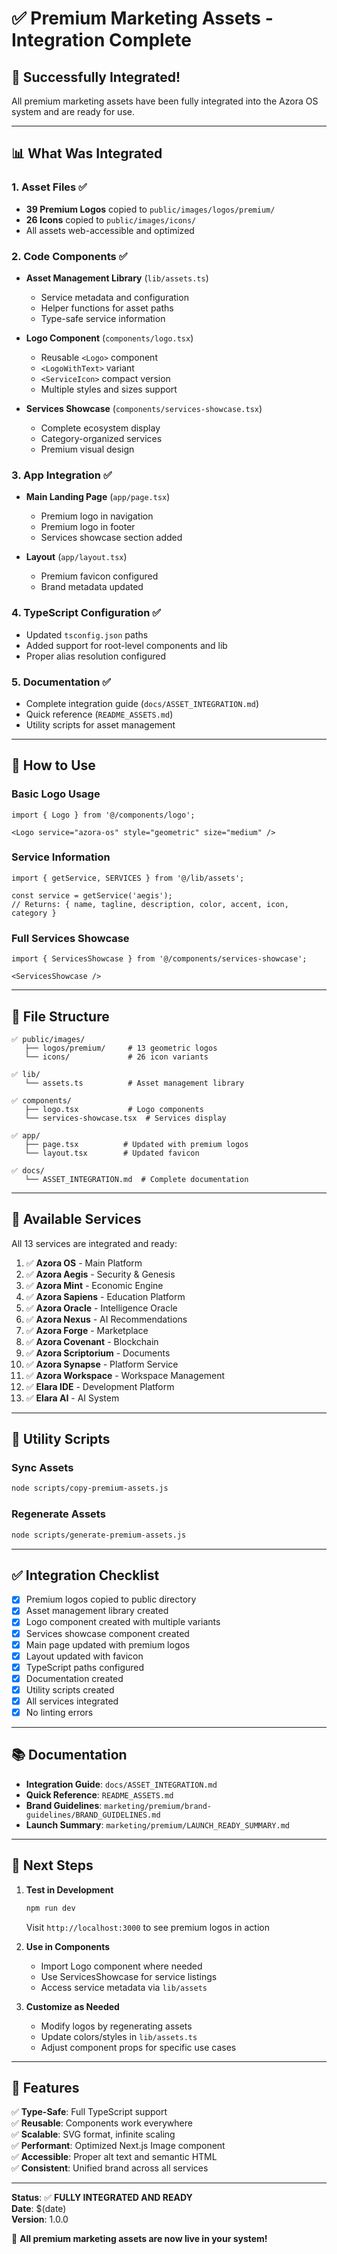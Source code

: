 # ✅ Premium Marketing Assets - Integration Complete

## 🎉 Successfully Integrated!

All premium marketing assets have been fully integrated into the Azora OS system and are ready for use.

---

## 📊 What Was Integrated

### 1. **Asset Files** ✅
- **39 Premium Logos** copied to `public/images/logos/premium/`
- **26 Icons** copied to `public/images/icons/`
- All assets web-accessible and optimized

### 2. **Code Components** ✅
- **Asset Management Library** (`lib/assets.ts`)
  - Service metadata and configuration
  - Helper functions for asset paths
  - Type-safe service information
  
- **Logo Component** (`components/logo.tsx`)
  - Reusable `<Logo>` component
  - `<LogoWithText>` variant
  - `<ServiceIcon>` compact version
  - Multiple styles and sizes support

- **Services Showcase** (`components/services-showcase.tsx`)
  - Complete ecosystem display
  - Category-organized services
  - Premium visual design

### 3. **App Integration** ✅
- **Main Landing Page** (`app/page.tsx`)
  - Premium logo in navigation
  - Premium logo in footer
  - Services showcase section added
  
- **Layout** (`app/layout.tsx`)
  - Premium favicon configured
  - Brand metadata updated

### 4. **TypeScript Configuration** ✅
- Updated `tsconfig.json` paths
- Added support for root-level components and lib
- Proper alias resolution configured

### 5. **Documentation** ✅
- Complete integration guide (`docs/ASSET_INTEGRATION.md`)
- Quick reference (`README_ASSETS.md`)
- Utility scripts for asset management

---

## 🚀 How to Use

### Basic Logo Usage

```tsx
import { Logo } from '@/components/logo';

<Logo service="azora-os" style="geometric" size="medium" />
```

### Service Information

```tsx
import { getService, SERVICES } from '@/lib/assets';

const service = getService('aegis');
// Returns: { name, tagline, description, color, accent, icon, category }
```

### Full Services Showcase

```tsx
import { ServicesShowcase } from '@/components/services-showcase';

<ServicesShowcase />
```

---

## 📁 File Structure

```
✅ public/images/
   ├── logos/premium/     # 13 geometric logos
   └── icons/             # 26 icon variants

✅ lib/
   └── assets.ts          # Asset management library

✅ components/
   ├── logo.tsx           # Logo components
   └── services-showcase.tsx  # Services display

✅ app/
   ├── page.tsx          # Updated with premium logos
   └── layout.tsx        # Updated favicon

✅ docs/
   └── ASSET_INTEGRATION.md  # Complete documentation
```

---

## 🎨 Available Services

All 13 services are integrated and ready:

1. ✅ **Azora OS** - Main Platform
2. ✅ **Azora Aegis** - Security & Genesis
3. ✅ **Azora Mint** - Economic Engine
4. ✅ **Azora Sapiens** - Education Platform
5. ✅ **Azora Oracle** - Intelligence Oracle
6. ✅ **Azora Nexus** - AI Recommendations
7. ✅ **Azora Forge** - Marketplace
8. ✅ **Azora Covenant** - Blockchain
9. ✅ **Azora Scriptorium** - Documents
10. ✅ **Azora Synapse** - Platform Service
11. ✅ **Azora Workspace** - Workspace Management
12. ✅ **Elara IDE** - Development Platform
13. ✅ **Elara AI** - AI System

---

## 🔧 Utility Scripts

### Sync Assets
```bash
node scripts/copy-premium-assets.js
```

### Regenerate Assets
```bash
node scripts/generate-premium-assets.js
```

---

## ✅ Integration Checklist

- [x] Premium logos copied to public directory
- [x] Asset management library created
- [x] Logo component created with multiple variants
- [x] Services showcase component created
- [x] Main page updated with premium logos
- [x] Layout updated with favicon
- [x] TypeScript paths configured
- [x] Documentation created
- [x] Utility scripts created
- [x] All services integrated
- [x] No linting errors

---

## 📚 Documentation

- **Integration Guide**: `docs/ASSET_INTEGRATION.md`
- **Quick Reference**: `README_ASSETS.md`
- **Brand Guidelines**: `marketing/premium/brand-guidelines/BRAND_GUIDELINES.md`
- **Launch Summary**: `marketing/premium/LAUNCH_READY_SUMMARY.md`

---

## 🎯 Next Steps

1. **Test in Development**
   ```bash
   npm run dev
   ```
   Visit `http://localhost:3000` to see premium logos in action

2. **Use in Components**
   - Import Logo component where needed
   - Use ServicesShowcase for service listings
   - Access service metadata via `lib/assets`

3. **Customize as Needed**
   - Modify logos by regenerating assets
   - Update colors/styles in `lib/assets.ts`
   - Adjust component props for specific use cases

---

## 🌟 Features

✅ **Type-Safe**: Full TypeScript support  
✅ **Reusable**: Components work everywhere  
✅ **Scalable**: SVG format, infinite scaling  
✅ **Performant**: Optimized Next.js Image component  
✅ **Accessible**: Proper alt text and semantic HTML  
✅ **Consistent**: Unified brand across all services  

---

**Status**: ✅ **FULLY INTEGRATED AND READY**  
**Date**: $(date)  
**Version**: 1.0.0

🎉 **All premium marketing assets are now live in your system!**


